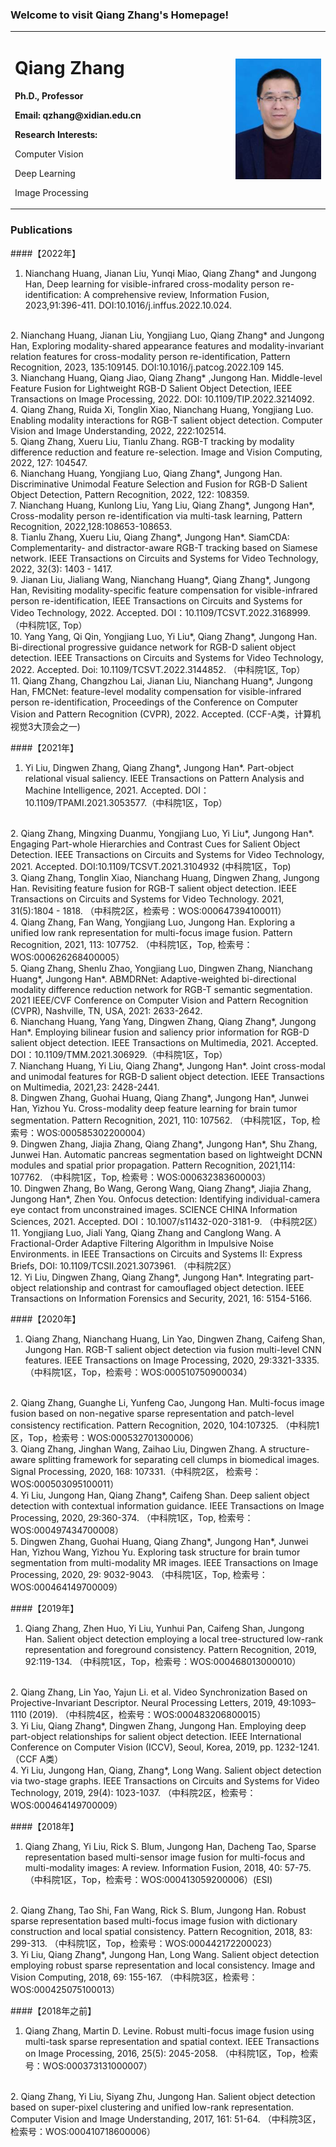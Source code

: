 ### Welcome to visit Qiang Zhang's Homepage!
<table>
  <tr>
   <td width="70%">
    <h1> Qiang Zhang </h1>
    <p><b> Ph.D., Professor </b></p>
    <p><b> Email: qzhang@xidian.edu.cn </b></p> 
    <p> <b> Research Interests: </b> </p>
    <p> Computer Vision </p>  
    <p> Deep Learning</p>  
    <p> Image Processing</p>      
   </td>
    <td width="50%">
      <img src="/Qiang_Zhang.jpg" width="100%">
   </td>
  </tr>  
</table> 

### Publications
####【2022年】
1. Nianchang Huang, Jianan Liu, Yunqi Miao, Qiang Zhang* and Jungong Han, Deep learning for visible-infrared cross-modality person re-identification: A comprehensive review, Information Fusion, 2023,91:396-411. DOI:10.1016/j.inffus.2022.10.024.
<br/>
2. Nianchang Huang, Jianan Liu, Yongjiang Luo, Qiang Zhang* and Jungong Han, Exploring modality-shared appearance features and modality-invariant relation features for cross-modality person re-identification, Pattern Recognition, 2023, 135:109145. DOI:10.1016/j.patcog.2022.109 145.
<br/>
3. Nianchang Huang, Qiang Jiao, Qiang Zhang* ,Jungong Han. Middle-level Feature Fusion for Lightweight RGB-D Salient Object Detection, IEEE Transactions on Image Processing, 2022. DOI: 10.1109/TIP.2022.3214092.
<br/>
4. Qiang Zhang, Ruida Xi, Tonglin Xiao, Nianchang Huang, Yongjiang Luo. Enabling modality interactions for RGB-T salient object detection. Computer Vision and Image Understanding, 2022, 222:102514. 
<br/>
5. Qiang Zhang, Xueru Liu, Tianlu Zhang. RGB-T tracking by modality difference reduction and feature re-selection. Image and Vision Computing, 2022, 127: 104547.
<br/>
6. Nianchang Huang, Yongjiang Luo, Qiang Zhang*, Jungong Han. Discriminative Unimodal Feature Selection and Fusion for RGB-D Salient Object Detection, Pattern Recognition, 2022, 122: 108359. 
<br/>
7. Nianchang Huang, Kunlong Liu, Yang Liu, Qiang Zhang*, Jungong Han*, Cross-modality person re-identification via multi-task learning, Pattern Recognition, 2022,128:108653-108653.
<br/>
8. Tianlu Zhang, Xueru Liu, Qiang Zhang*, Jungong Han*. SiamCDA: Complementarity- and distractor-aware RGB-T tracking based on Siamese network. IEEE Transactions on Circuits and Systems for Video Technology, 2022, 32(3): 1403 - 1417. 
<br/>
9. Jianan Liu, Jialiang Wang, Nianchang Huang*, Qiang Zhang*, Jungong Han, Revisiting modality-specific feature compensation for visible-infrared person re-identification, IEEE Transactions on Circuits and Systems for Video Technology, 2022. Accepted. DOI：10.1109/TCSVT.2022.3168999.（中科院1区, Top）
<br/>
10. Yang Yang, Qi Qin, Yongjiang Luo, Yi Liu*, Qiang Zhang*, Jungong Han. Bi-directional progressive guidance network for RGB-D salient object detection. IEEE Transactions on Circuits and Systems for Video Technology, 2022. Accepted. Doi: 10.1109/TCSVT.2022.3144852. （中科院1区, Top）
<br/>
11. Qiang Zhang, Changzhou Lai, Jianan Liu, Nianchang Huang*, Jungong Han, FMCNet: feature-level modality compensation for visible-infrared person re-identification, Proceedings of the Conference on Computer Vision and Pattern Recognition (CVPR), 2022. Accepted. (CCF-A类，计算机视觉3大顶会之一)


####【2021年】

1. Yi Liu, Dingwen Zhang, Qiang Zhang*, Jungong Han*. Part-object relational visual saliency. IEEE Transactions on Pattern Analysis and Machine Intelligence, 2021. Accepted. DOI：10.1109/TPAMI.2021.3053577.（中科院1区，Top）
<br/>
2. Qiang Zhang, Mingxing Duanmu, Yongjiang Luo,  Yi Liu*, Jungong Han*. Engaging Part-whole Hierarchies and Contrast Cues for Salient Object Detection. IEEE Transactions on Circuits and Systems for Video Technology, 2021. Accepted. DOI:10.1109/TCSVT.2021.3104932 (中科院1区，Top)
<br/>
3. Qiang Zhang, Tonglin Xiao, Nianchang Huang, Dingwen Zhang, Jungong Han. Revisiting feature fusion for RGB-T salient object detection. IEEE Transactions on Circuits and Systems for Video Technology. 2021, 31(5):1804 - 1818. （中科院2区，检索号：WOS:000647394100011）
<br/>
4. Qiang Zhang, Fan Wang, Yongjiang Luo, Jungong Han. Exploring a unified low rank representation for multi-focus image fusion. Pattern Recognition, 2021, 113: 107752. （中科院1区，Top, 检索号：WOS:000626268400005）
<br/>
5. Qiang Zhang, Shenlu Zhao, Yongjiang Luo, Dingwen Zhang, Nianchang Huang*, Jungong Han*. ABMDRNet: Adaptive-weighted bi-directional modality difference reduction network for RGB-T semantic segmentation. 2021 IEEE/CVF Conference on Computer Vision and Pattern Recognition (CVPR), Nashville, TN, USA, 2021: 2633-2642.
<br/>
6. Nianchang Huang, Yang Yang, Dingwen Zhang, Qiang Zhang*, Jungong Han*. Employing bilinear fusion and saliency prior information for RGB-D salient object detection. IEEE Transactions on Multimedia, 2021. Accepted. DOI：10.1109/TMM.2021.306929.（中科院1区，Top）
<br/>
7. Nianchang Huang, Yi Liu, Qiang Zhang*, Jungong Han*. Joint cross-modal and unimodal features for RGB-D salient object detection. IEEE Transactions on Multimedia, 2021,23: 2428-2441. 
<br/>
8. Dingwen Zhang, Guohai Huang, Qiang Zhang*, Jungong Han*, Junwei Han, Yizhou Yu. Cross-modality deep feature learning for brain tumor segmentation. Pattern Recognition, 2021, 110: 107562. （中科院1区，Top, 检索号：WOS:000585302200004）
<br/>
9. Dingwen Zhang, Jiajia Zhang, Qiang Zhang*, Jungong Han*, Shu Zhang, Junwei Han. Automatic pancreas segmentation based on lightweight DCNN modules and spatial prior propagation. Pattern Recognition, 2021,114: 107762. （中科院1区，Top, 检索号：WOS:000632383600003）
<br/>
10. Dingwen Zhang, Bo Wang, Gerong Wang, Qiang Zhang*, Jiajia Zhang, Jungong Han*, Zhen You. Onfocus detection: Identifying individual-camera eye contact from unconstrained images. SCIENCE CHINA Information Sciences, 2021. Accepted. DOI：10.1007/s11432-020-3181-9. （中科院2区）
<br/>
11. Yongjiang Luo, Jiali Yang, Qiang Zhang and Canglong Wang. A Fractional-Order Adaptive Filtering Algorithm in Impulsive Noise Environments. in IEEE Transactions on Circuits and Systems II: Express Briefs, DOI: 10.1109/TCSII.2021.3073961. （中科院2区）
<br/>
12. Yi Liu, Dingwen Zhang, Qiang Zhang*, Jungong Han*. Integrating part-object relationship and contrast for camouflaged object detection. IEEE Transactions on Information Forensics and Security, 2021, 16: 5154-5166.

####【2020年】
1. Qiang Zhang, Nianchang Huang, Lin Yao, Dingwen Zhang, Caifeng Shan, Jungong Han. RGB-T salient object detection via fusion multi-level CNN features. IEEE Transactions on Image Processing, 2020, 29:3321-3335.（中科院1区，Top，检索号：WOS:000510750900034）
<br/>
2. Qiang Zhang, Guanghe Li, Yunfeng Cao, Jungong Han. Multi-focus image fusion based on non-negative sparse representation and patch-level consistency rectification. Pattern Recognition, 2020, 104:107325. （中科院1区，Top，检索号：WOS:000532701300006）
<br/>
3. Qiang Zhang, Jinghan Wang, Zaihao Liu, Dingwen Zhang. A structure-aware splitting framework for separating cell clumps in biomedical images. Signal Processing, 2020, 168: 107331.（中科院2区， 检索号：WOS:000503095100011）
<br/>
4. Yi Liu, Jungong Han, Qiang Zhang*, Caifeng Shan. Deep salient object detection with contextual information guidance. IEEE Transactions on Image Processing, 2020, 29:360-374. （中科院1区，Top, 检索号：WOS:000497434700008）
<br/>
5. Dingwen Zhang, Guohai Huang, Qiang Zhang*, Jungong Han*, Junwei Han, Yizhou Wang, Yizhou Yu. Exploring task structure for brain tumor segmentation from multi-modality MR images. IEEE Transactions on Image Processing, 2020, 29: 9032-9043. （中科院1区，Top, 检索号：WOS:000464149700009）

####【2019年】
1. Qiang Zhang, Zhen Huo, Yi Liu, Yunhui Pan, Caifeng Shan, Jungong Han. Salient object detection employing a local tree-structured low-rank representation and foreground consistency. Pattern Recognition, 2019, 92:119-134. （中科院1区，Top，检索号：WOS:000468013000010）
<br/>
2. Qiang Zhang, Lin Yao, Yajun Li. et al. Video Synchronization Based on Projective-Invariant Descriptor. Neural Processing Letters, 2019, 49:1093–1110 (2019). （中科院4区，检索号：WOS:000483206800015）
<br/>
3. Yi Liu, Qiang Zhang*, Dingwen Zhang, Jungong Han. Employing deep part-object relationships for salient object detection. IEEE International Conference on Computer Vision (ICCV), Seoul, Korea, 2019, pp. 1232-1241. （CCF A类）
<br/>
4. Yi Liu, Jungong Han, Qiang, Zhang*, Long Wang. Salient object detection via two-stage graphs. IEEE Transactions on Circuits and Systems for Video Technology, 2019, 29(4): 1023-1037. （中科院2区，检索号：WOS:000464149700009）

####【2018年】
1. Qiang Zhang, Yi Liu, Rick S. Blum, Jungong Han, Dacheng Tao, Sparse representation based multi-sensor image fusion for multi-focus and multi-modality images: A review. Information Fusion, 2018, 40: 57-75. （中科院1区，Top，检索号：WOS:000413059200006）(ESI)
<br/>
2. Qiang Zhang, Tao Shi, Fan Wang, Rick S. Blum, Jungong Han. Robust sparse representation based multi-focus image fusion with dictionary construction and local spatial consistency. Pattern Recognition, 2018, 83: 299-313. （中科院1区，Top，检索号：WOS:000442172200023）
<br/>
3. Yi Liu, Qiang Zhang*, Jungong Han, Long Wang. Salient object detection employing robust sparse representation and local consistency. Image and Vision Computing, 2018, 69: 155-167. （中科院3区，检索号：WOS:000425075100013）

####【2018年之前】
1. Qiang Zhang, Martin D. Levine. Robust multi-focus image fusion using multi-task sparse representation and spatial context. IEEE Transactions on Image Processing, 2016, 25(5): 2045-2058. （中科院1区，Top，检索号：WOS:000373131000007）
<br/>
2. Qiang Zhang, Yi Liu, Siyang Zhu, Jungong Han. Salient object detection based on super-pixel clustering and unified low-rank representation. Computer Vision and Image Understanding, 2017, 161: 51-64. （中科院3区，检索号：WOS:000410718600006）




	
